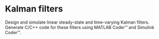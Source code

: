 # **Kalman filters**

Design and simulate linear steady-state and time-varying Kalman filters. Generate C/C++ code for these filters using MATLAB Coder™ and Simulink Coder™.
